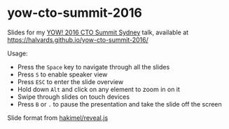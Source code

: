 # yow-cto-summit-2016

Slides for my [YOW! 2016 CTO Summit Sydney](http://sydneyctosummit.yowconference.com.au) talk, available at <https://halvards.github.io/yow-cto-summit-2016/>

Usage:

* Press the `Space` key to navigate through all the slides
* Press `S` to enable speaker view
* Press `ESC` to enter the slide overview
* Hold down `Alt` and click on any element to zoom in on it
* Swipe through slides on touch devices
* Press `B` or `.` to pause the presentation and take the slide off the screen

Slide format from [hakimel/reveal.js](http://lab.hakim.se/reveal-js/)
